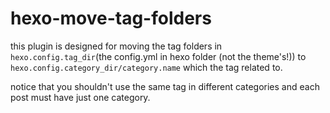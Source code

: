 # hexo-move-tag-folders

this plugin is designed for moving the tag folders in `hexo.config.tag_dir`(the config.yml in hexo folder (not the theme's!)) to `hexo.config.category_dir/category.name` which the tag related to.

notice that you shouldn't use the same tag in different categories and each post must have just one category.